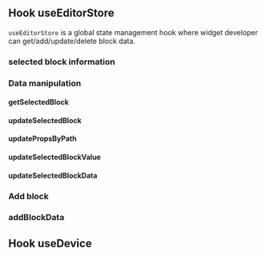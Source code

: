 ## Hook useEditorStore

`useEditorStore` is a global state management hook where widget developer can get/add/update/delete block data.

### selected block information

### Data manipulation

#### getSelectedBlock

#### updateSelectedBlock

#### updatePropsByPath

#### updateSelectedBlockValue

#### updateSelectedBlockData

### Add block

### addBlockData

## Hook useDevice
